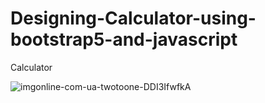 # Designing-Calculator-using-bootstrap5-and-javascript
 Calculator

![imgonline-com-ua-twotoone-DDI3IfwfkA](https://user-images.githubusercontent.com/54524364/225273618-4822f927-4f82-4198-8639-35c82c83ee81.jpg)
